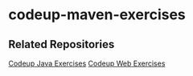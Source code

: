 # codeup-maven-exercises

## Related Repositories
[Codeup Java Exercises](https://github.com/miamija7/codeup-java-exercises)
[Codeup Web Exercises](https://github.com/miamija7/codeup-web-exercises)
